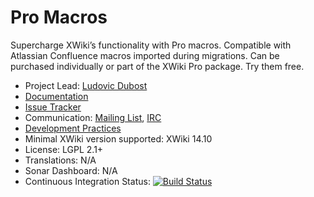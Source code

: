 # Pro Macros

Supercharge XWiki’s functionality with Pro macros. Compatible with Atlassian Confluence macros imported during migrations. Can be purchased individually or part of the XWiki Pro package. Try them free.
 
* Project Lead: [Ludovic Dubost](https://github.com/ldubost)
* [Documentation](https://store.xwiki.com/xwiki/bin/view/Extension/ProMacros)
* [Issue Tracker](https://github.com/xwikisas/xwiki-pro-macros/issues)
* Communication: [Mailing List](http://dev.xwiki.org/xwiki/bin/view/Community/MailingLists>), [IRC]( http://dev.xwiki.org/xwiki/bin/view/Community/IRC)
* [Development Practices](http://dev.xwiki.org)
* Minimal XWiki version supported: XWiki 14.10
* License: LGPL 2.1+
* Translations: N/A
* Sonar Dashboard: N/A
* Continuous Integration Status: [![Build Status](http://ci.xwikisas.com/view/All/job/xwikisas/job/xwiki-pro-macros/job/main/badge/icon)](http://ci.xwikisas.com/view/All/job/xwikisas/job/xwiki-pro-macros/job/main/)
